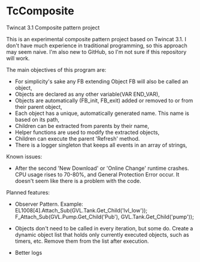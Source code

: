 # TcComposite
Twincat 3.1 Composite pattern project


This is an experimental composite pattern project based on Twincat 3.1.
I don't have much experience in traditional programming, so this approach may seem naive.
I'm also new to GitHub, so I'm not sure if this repository will work.

The main objectives of this program are:
  - For simplicity's sake any FB extending Object FB will also be called an object,
  - Objects are declared as any other variable(VAR END_VAR),
  - Objects are automatically (FB_init, FB_exit) added or removed to or from their parent object,
  - Each object has a unique, automatically generated name. This name is based on its path,
  - Children can be extracted from parents by their name,
  - Helper functions are used to modify the extracted objects,
  - Children can execute the parent 'Refresh' method.
  - There is a logger singleton that keeps all events in an array of strings,
  
  
 Known issues:
  - After the second 'New Download' or 'Online Change' runtime crashes. CPU usage rises to 70-80%, and General Protection Error occur.
    It doesn't seem like there is a problem with the code.
    
    
 Planned features:
  - Observer Pattern. 
    Example: EL1008[4].Attach_Sub(GVL.Tank.Get_Child('lvl_low'));
    F_Attach_Sub(GVL.Pump.Get_Child('Pub'), GVL.Tank.Get_Child('pump'));
    
  - Objects don't need to be called in every iteration, but some do. Create a dynamic object list that holds only currently executed objects, such as timers, etc.
    Remove them from the list after execution.
  - Better logs
